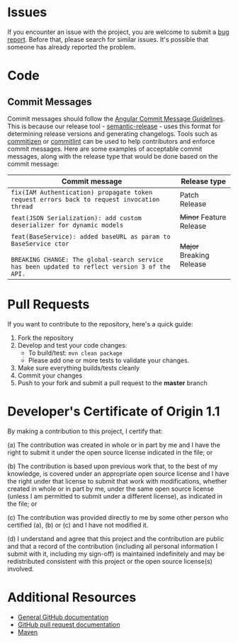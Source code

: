 # Issues

If you encounter an issue with the project, you are welcome to submit a [bug report](https://github.com/IBM/java-sdk-core/issues).
Before that, please search for similar issues. It's possible that someone has already reported the problem.

# Code
## Commit Messages
Commit messages should follow the [Angular Commit Message Guidelines](https://github.com/angular/angular/blob/master/CONTRIBUTING.md#-commit-message-guidelines).
This is because our release tool - [semantic-release](https://github.com/semantic-release/semantic-release) -
uses this format for determining release versions and generating changelogs.
Tools such as [commitizen](https://github.com/commitizen/cz-cli) or [commitlint](https://github.com/conventional-changelog/commitlint)
can be used to help contributors and enforce commit messages.
Here are some examples of acceptable commit messages, along with the release type that would be done based on the commit message:

| Commit message                                                                                                                                                              | Release type               |
|-----------------------------------------------------------------------------------------------------------------------------------------------------------------------------|----------------------------|
| `fix(IAM Authentication) propagate token request errors back to request invocation thread`                                                                                  | Patch Release              |
| `feat(JSON Serialization): add custom deserializer for dynamic models`                                                                                                      | ~~Minor~~ Feature Release  |
| `feat(BaseService): added baseURL as param to BaseService ctor`<br><br>`BREAKING CHANGE: The global-search service has been updated to reflect version 3 of the API.`       | ~~Major~~ Breaking Release |

# Pull Requests

If you want to contribute to the repository, here's a quick guide:
  1. Fork the repository
  2. Develop and test your code changes:
      * To build/test: `mvn clean package`
      * Please add one or more tests to validate your changes.
  3. Make sure everything builds/tests cleanly
  4. Commit your changes  
  5. Push to your fork and submit a pull request to the **master** branch

# Developer's Certificate of Origin 1.1
By making a contribution to this project, I certify that:

(a) The contribution was created in whole or in part by me and I
   have the right to submit it under the open source license
   indicated in the file; or

(b) The contribution is based upon previous work that, to the best
   of my knowledge, is covered under an appropriate open source
   license and I have the right under that license to submit that
   work with modifications, whether created in whole or in part
   by me, under the same open source license (unless I am
   permitted to submit under a different license), as indicated
   in the file; or

(c) The contribution was provided directly to me by some other
   person who certified (a), (b) or (c) and I have not modified
   it.

(d) I understand and agree that this project and the contribution
   are public and that a record of the contribution (including all
   personal information I submit with it, including my sign-off) is
   maintained indefinitely and may be redistributed consistent with
   this project or the open source license(s) involved.

# Additional Resources
- [General GitHub documentation](https://help.github.com/)
- [GitHub pull request documentation](https://help.github.com/send-pull-requests/)
- [Maven](https://maven.apache.org/guides/getting-started/maven-in-five-minutes.html)
